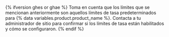 {% ifversion ghes or ghae %}
Toma en cuenta que los límites que se mencionan anteriormente son aquellos límites de tasa predeterminados para
{% data variables.product.product_name %}. Contacta a tu administrador de sitio para confirmar si los límites de tasa están habilitados y cómo se configuraron.
{% endif %}
